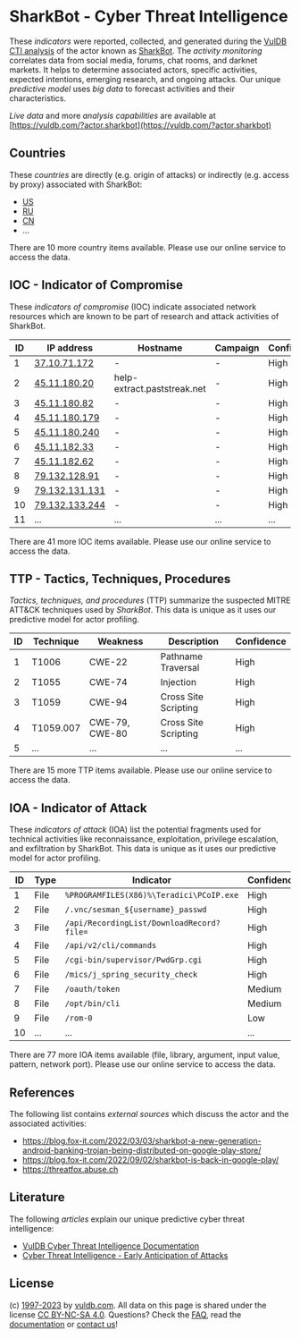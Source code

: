 # SharkBot - Cyber Threat Intelligence

These _indicators_ were reported, collected, and generated during the [VulDB CTI analysis](https://vuldb.com/?kb.cti) of the actor known as [SharkBot](https://vuldb.com/?actor.sharkbot). The _activity monitoring_ correlates data from social media, forums, chat rooms, and darknet markets. It helps to determine associated actors, specific activities, expected intentions, emerging research, and ongoing attacks. Our unique _predictive model_ uses _big data_ to forecast activities and their characteristics.

_Live data_ and more _analysis capabilities_ are available at [https://vuldb.com/?actor.sharkbot](https://vuldb.com/?actor.sharkbot)

## Countries

These _countries_ are directly (e.g. origin of attacks) or indirectly (e.g. access by proxy) associated with SharkBot:

* [US](https://vuldb.com/?country.us)
* [RU](https://vuldb.com/?country.ru)
* [CN](https://vuldb.com/?country.cn)
* ...

There are 10 more country items available. Please use our online service to access the data.

## IOC - Indicator of Compromise

These _indicators of compromise_ (IOC) indicate associated network resources which are known to be part of research and attack activities of SharkBot.

ID | IP address | Hostname | Campaign | Confidence
-- | ---------- | -------- | -------- | ----------
1 | [37.10.71.172](https://vuldb.com/?ip.37.10.71.172) | - | - | High
2 | [45.11.180.20](https://vuldb.com/?ip.45.11.180.20) | help-extract.paststreak.net | - | High
3 | [45.11.180.82](https://vuldb.com/?ip.45.11.180.82) | - | - | High
4 | [45.11.180.179](https://vuldb.com/?ip.45.11.180.179) | - | - | High
5 | [45.11.180.240](https://vuldb.com/?ip.45.11.180.240) | - | - | High
6 | [45.11.182.33](https://vuldb.com/?ip.45.11.182.33) | - | - | High
7 | [45.11.182.62](https://vuldb.com/?ip.45.11.182.62) | - | - | High
8 | [79.132.128.91](https://vuldb.com/?ip.79.132.128.91) | - | - | High
9 | [79.132.131.131](https://vuldb.com/?ip.79.132.131.131) | - | - | High
10 | [79.132.133.244](https://vuldb.com/?ip.79.132.133.244) | - | - | High
11 | ... | ... | ... | ...

There are 41 more IOC items available. Please use our online service to access the data.

## TTP - Tactics, Techniques, Procedures

_Tactics, techniques, and procedures_ (TTP) summarize the suspected MITRE ATT&CK techniques used by _SharkBot_. This data is unique as it uses our predictive model for actor profiling.

ID | Technique | Weakness | Description | Confidence
-- | --------- | -------- | ----------- | ----------
1 | T1006 | CWE-22 | Pathname Traversal | High
2 | T1055 | CWE-74 | Injection | High
3 | T1059 | CWE-94 | Cross Site Scripting | High
4 | T1059.007 | CWE-79, CWE-80 | Cross Site Scripting | High
5 | ... | ... | ... | ...

There are 15 more TTP items available. Please use our online service to access the data.

## IOA - Indicator of Attack

These _indicators of attack_ (IOA) list the potential fragments used for technical activities like reconnaissance, exploitation, privilege escalation, and exfiltration by SharkBot. This data is unique as it uses our predictive model for actor profiling.

ID | Type | Indicator | Confidence
-- | ---- | --------- | ----------
1 | File | `%PROGRAMFILES(X86)%\Teradici\PCoIP.exe` | High
2 | File | `/.vnc/sesman_${username}_passwd` | High
3 | File | `/api/RecordingList/DownloadRecord?file=` | High
4 | File | `/api/v2/cli/commands` | High
5 | File | `/cgi-bin/supervisor/PwdGrp.cgi` | High
6 | File | `/mics/j_spring_security_check` | High
7 | File | `/oauth/token` | Medium
8 | File | `/opt/bin/cli` | Medium
9 | File | `/rom-0` | Low
10 | ... | ... | ...

There are 77 more IOA items available (file, library, argument, input value, pattern, network port). Please use our online service to access the data.

## References

The following list contains _external sources_ which discuss the actor and the associated activities:

* https://blog.fox-it.com/2022/03/03/sharkbot-a-new-generation-android-banking-trojan-being-distributed-on-google-play-store/
* https://blog.fox-it.com/2022/09/02/sharkbot-is-back-in-google-play/
* https://threatfox.abuse.ch

## Literature

The following _articles_ explain our unique predictive cyber threat intelligence:

* [VulDB Cyber Threat Intelligence Documentation](https://vuldb.com/?kb.cti)
* [Cyber Threat Intelligence - Early Anticipation of Attacks](https://www.scip.ch/en/?labs.20201022)

## License

(c) [1997-2023](https://vuldb.com/?kb.changelog) by [vuldb.com](https://vuldb.com/?kb.about). All data on this page is shared under the license [CC BY-NC-SA 4.0](https://creativecommons.org/licenses/by-nc-sa/4.0/). Questions? Check the [FAQ](https://vuldb.com/?kb.faq), read the [documentation](https://vuldb.com/?kb) or [contact us](https://vuldb.com/?contact)!
